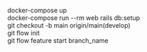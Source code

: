 docker-compose up  
docker-compose run --rm web rails db:setup  
git checkout -b main origin/main(develop)  
git flow init  
git flow feature start branch_name  

